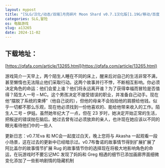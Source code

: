 ```yaml
---
layout: mypost
title: "[SLG/汉化/动态/双端]月亮碎片 Moon Shard v0.7.1汉化版[1.19G/移动/百度]"
categories: SLG,冒险
os: 电脑游戏
slug: a13265
date: 2024-11-02
---
```


## 下载地址：

[https://qfafa.com/article/13265.html](https://qfafa.com/article/13265.html)

游戏简介一天早上，两个陌生人睡在不同的床上，醒来后对自己的生活非常不满，甚至懒惰也无法阻止他们采取行动。这两个故事并行不悖，不断相互影响。你必须决定角色的命运：他们会爱上谁？他们将永远离开谁？为了获得幸福而冒险是否值得？陌生人一号 – MC。这个男孩决定不接受错误的职业，并准备自己动手。现在他“摆脱了系统的束缚”（他自己说的），但他的母亲不会拍拍他的肩膀给他钱。似乎一切都不那么乐观，现在他必须找到一份他喜欢的、能给他带来收入的工作。陌生人二号 – 伊娃。虽然她年纪大了一点，但在 23 岁时，她决定开始正常的生活，把叛逆的错误抛在脑后。她过去曾有过必须放弃的亲人，也许现在她应该以不同的眼光看待他们中的一些人

更新日志：v0.7.1Eva 和 MC会一起度过白天，晚上您将与 Akasha 一起观看一段小场景，这在过去的更新中已经暗示过。v0.7布鲁诺的故事情节得到扩展扩展了阿比盖尔的故事情节扩展 Rug 的故事情节你的选择现在将极大地影响角色的命运，在玩游戏时不要忘记MC 发现了妈妈和 Greg 相遇的细节已添加画廊界面细微变化添加了一些影响剧情的隐藏机制